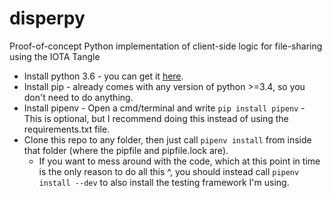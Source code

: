 # disperpy
Proof-of-concept Python implementation of client-side logic for file-sharing using the IOTA Tangle

 - Install python 3.6 - you can get it [here](https://www.python.org/downloads/).
 - Install pip - already comes with any version of python >=3.4, so you don't need to do anything.
 - Install pipenv - Open a cmd/terminal and write `pip install pipenv` - This is optional, but I recommend doing this instead of using the requirements.txt file.
 - Clone this repo to any folder, then just call `pipenv install` from inside that folder (where the pipfile and pipfile.lock are).
    - If you want to mess around with the code, which at this point in time is the only reason to do all this ^, you should instead call `pipenv install --dev` to also install the testing framework I'm using.
 
